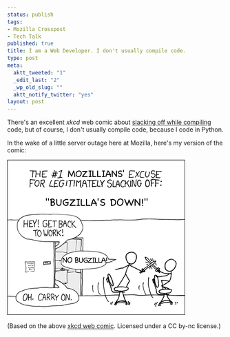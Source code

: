 ```yaml
--- 
status: publish
tags: 
- Mozilla Crosspost
- Tech Talk
published: true
title: I am a Web Developer. I don't usually compile code.
type: post
meta: 
  aktt_tweeted: "1"
  _edit_last: "2"
  _wp_old_slug: ""
  aktt_notify_twitter: "yes"
layout: post
---
```

There's an excellent <em>xkcd</em> web comic about <a href="http://xkcd.com/303/">slacking off while compiling</a> code, but of course, I don't usually compile code, because I code in Python.

In the wake of a little server outage here at Mozilla, here's my version of the comic:

<a href="/media/wp/2011/01/no-bugzilla.png"><img src="/media/wp/2011/01/no-bugzilla.png" alt="" title="No Bugzilla" width="413" height="360" class="aligncenter size-full wp-image-3159" /></a>

<p class="credits">(Based on the above <a href="http://xkcd.com/303/">xkcd web comic</a>. Licensed under a CC by-nc license.)</p>
